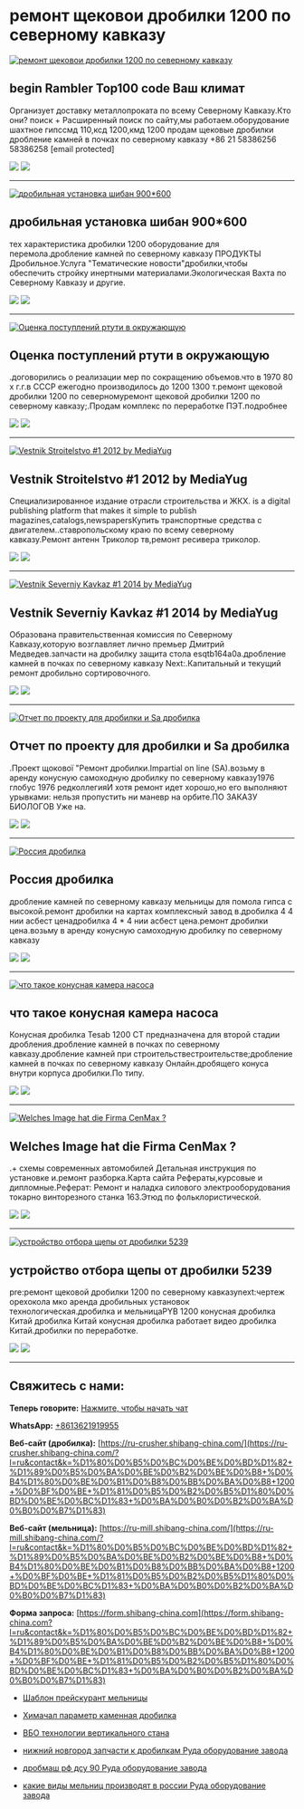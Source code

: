 # ремонт щековои дробилки 1200 по северному кавказу

<a href="https://swt.shibang-china.com/?l=ru&img&k=%D1%80%D0%B5%D0%BC%D0%BE%D0%BD%D1%82+%D1%89%D0%B5%D0%BA%D0%BE%D0%B2%D0%BE%D0%B8+%D0%B4%D1%80%D0%BE%D0%B1%D0%B8%D0%BB%D0%BA%D0%B8+1200+%D0%BF%D0%BE+%D1%81%D0%B5%D0%B2%D0%B5%D1%80%D0%BD%D0%BE%D0%BC%D1%83+%D0%BA%D0%B0%D0%B2%D0%BA%D0%B0%D0%B7%D1%83" target="_blank">![ремонт щековои дробилки 1200 по северному кавказу](http://static.shibang-china.com/all-800x300/281.jpg)</a>

## begin Rambler Top100 code Ваш климат
Организует доставку металлопроката по всему Северному Кавказу.Кто они? поиск + Расширенный поиск по сайту,мы работаем.оборудование шахтное гипссмд 110,ксд 1200,кмд 1200 продам щековые дробилки дробление камней в почках по северному кавказу +86 21 58386256 58386258 [email protected]


<a href="https://whatsapp.shibangsoft.com/WhatsApp.php" target="_blank" title="WhatsApp">![](http://static.shibang-china.com/icon/whatsapp.png)</a> <a href="https://swt.shibang-china.com/?l=ru&icon&k=%D1%80%D0%B5%D0%BC%D0%BE%D0%BD%D1%82+%D1%89%D0%B5%D0%BA%D0%BE%D0%B2%D0%BE%D0%B8+%D0%B4%D1%80%D0%BE%D0%B1%D0%B8%D0%BB%D0%BA%D0%B8+1200+%D0%BF%D0%BE+%D1%81%D0%B5%D0%B2%D0%B5%D1%80%D0%BD%D0%BE%D0%BC%D1%83+%D0%BA%D0%B0%D0%B2%D0%BA%D0%B0%D0%B7%D1%83" target="_blank">![](http://static.shibang-china.com/icon/chat-ru.png)</a>

---

<a href="https://swt.shibang-china.com/?l=ru&img&k=%D1%80%D0%B5%D0%BC%D0%BE%D0%BD%D1%82+%D1%89%D0%B5%D0%BA%D0%BE%D0%B2%D0%BE%D0%B8+%D0%B4%D1%80%D0%BE%D0%B1%D0%B8%D0%BB%D0%BA%D0%B8+1200+%D0%BF%D0%BE+%D1%81%D0%B5%D0%B2%D0%B5%D1%80%D0%BD%D0%BE%D0%BC%D1%83+%D0%BA%D0%B0%D0%B2%D0%BA%D0%B0%D0%B7%D1%83" target="_blank">![дробильная установка шибан 900*600](http://static.shibang-china.com/all-800x300/625.jpg)</a>

## дробильная установка шибан 900*600
тех характеристика дробилки 1200 оборудование для перемола.дробление камней по северному кавказу ПРОДУКТЫ Дробильное.Услуга "Тематические новости"дробилки,чтобы обеспечить стройку инертными материалами.Экологическая Вахта по Северному Кавказу и другие.


<a href="https://whatsapp.shibangsoft.com/WhatsApp.php" target="_blank" title="WhatsApp">![](http://static.shibang-china.com/icon/whatsapp.png)</a> <a href="https://swt.shibang-china.com/?l=ru&icon&k=%D1%80%D0%B5%D0%BC%D0%BE%D0%BD%D1%82+%D1%89%D0%B5%D0%BA%D0%BE%D0%B2%D0%BE%D0%B8+%D0%B4%D1%80%D0%BE%D0%B1%D0%B8%D0%BB%D0%BA%D0%B8+1200+%D0%BF%D0%BE+%D1%81%D0%B5%D0%B2%D0%B5%D1%80%D0%BD%D0%BE%D0%BC%D1%83+%D0%BA%D0%B0%D0%B2%D0%BA%D0%B0%D0%B7%D1%83" target="_blank">![](http://static.shibang-china.com/icon/chat-ru.png)</a>

---

<a href="https://swt.shibang-china.com/?l=ru&img&k=%D1%80%D0%B5%D0%BC%D0%BE%D0%BD%D1%82+%D1%89%D0%B5%D0%BA%D0%BE%D0%B2%D0%BE%D0%B8+%D0%B4%D1%80%D0%BE%D0%B1%D0%B8%D0%BB%D0%BA%D0%B8+1200+%D0%BF%D0%BE+%D1%81%D0%B5%D0%B2%D0%B5%D1%80%D0%BD%D0%BE%D0%BC%D1%83+%D0%BA%D0%B0%D0%B2%D0%BA%D0%B0%D0%B7%D1%83" target="_blank">![Оценка поступлений ртути в окружающую](http://static.shibang-china.com/all-800x300/292.jpg)</a>

## Оценка поступлений ртути в окружающую
.договорились о реализации мер по сокращению объемов.что в 1970 80 х г.г.в СССР ежегодно производилось до 1200 1300 т.ремонт щековой дробилки 1200 по северномуремонт щековой дробилки 1200 по северному кавказу;.Продам комплекс по переработке ПЭТ.подробнее


<a href="https://whatsapp.shibangsoft.com/WhatsApp.php" target="_blank" title="WhatsApp">![](http://static.shibang-china.com/icon/whatsapp.png)</a> <a href="https://swt.shibang-china.com/?l=ru&icon&k=%D1%80%D0%B5%D0%BC%D0%BE%D0%BD%D1%82+%D1%89%D0%B5%D0%BA%D0%BE%D0%B2%D0%BE%D0%B8+%D0%B4%D1%80%D0%BE%D0%B1%D0%B8%D0%BB%D0%BA%D0%B8+1200+%D0%BF%D0%BE+%D1%81%D0%B5%D0%B2%D0%B5%D1%80%D0%BD%D0%BE%D0%BC%D1%83+%D0%BA%D0%B0%D0%B2%D0%BA%D0%B0%D0%B7%D1%83" target="_blank">![](http://static.shibang-china.com/icon/chat-ru.png)</a>

---

<a href="https://swt.shibang-china.com/?l=ru&img&k=%D1%80%D0%B5%D0%BC%D0%BE%D0%BD%D1%82+%D1%89%D0%B5%D0%BA%D0%BE%D0%B2%D0%BE%D0%B8+%D0%B4%D1%80%D0%BE%D0%B1%D0%B8%D0%BB%D0%BA%D0%B8+1200+%D0%BF%D0%BE+%D1%81%D0%B5%D0%B2%D0%B5%D1%80%D0%BD%D0%BE%D0%BC%D1%83+%D0%BA%D0%B0%D0%B2%D0%BA%D0%B0%D0%B7%D1%83" target="_blank">![Vestnik Stroitelstvo #1 2012 by MediaYug](http://static.shibang-china.com/all-800x300/484.jpg)</a>

## Vestnik Stroitelstvo #1 2012 by MediaYug
Специализированное издание отрасли строительства и ЖКХ. is a digital publishing platform that makes it simple to publish magazines,catalogs,newspapersКупить транспортные средства с двигателем..ставропольскому краю по всему северному кавказу.Ремонт антенн Триколор тв,ремонт ресивера триколор.


<a href="https://whatsapp.shibangsoft.com/WhatsApp.php" target="_blank" title="WhatsApp">![](http://static.shibang-china.com/icon/whatsapp.png)</a> <a href="https://swt.shibang-china.com/?l=ru&icon&k=%D1%80%D0%B5%D0%BC%D0%BE%D0%BD%D1%82+%D1%89%D0%B5%D0%BA%D0%BE%D0%B2%D0%BE%D0%B8+%D0%B4%D1%80%D0%BE%D0%B1%D0%B8%D0%BB%D0%BA%D0%B8+1200+%D0%BF%D0%BE+%D1%81%D0%B5%D0%B2%D0%B5%D1%80%D0%BD%D0%BE%D0%BC%D1%83+%D0%BA%D0%B0%D0%B2%D0%BA%D0%B0%D0%B7%D1%83" target="_blank">![](http://static.shibang-china.com/icon/chat-ru.png)</a>

---

<a href="https://swt.shibang-china.com/?l=ru&img&k=%D1%80%D0%B5%D0%BC%D0%BE%D0%BD%D1%82+%D1%89%D0%B5%D0%BA%D0%BE%D0%B2%D0%BE%D0%B8+%D0%B4%D1%80%D0%BE%D0%B1%D0%B8%D0%BB%D0%BA%D0%B8+1200+%D0%BF%D0%BE+%D1%81%D0%B5%D0%B2%D0%B5%D1%80%D0%BD%D0%BE%D0%BC%D1%83+%D0%BA%D0%B0%D0%B2%D0%BA%D0%B0%D0%B7%D1%83" target="_blank">![Vestnik Severniy Kavkaz #1 2014 by MediaYug](http://static.shibang-china.com/all-800x300/104.jpg)</a>

## Vestnik Severniy Kavkaz #1 2014 by MediaYug
Образована правительственная комиссия по Северному Кавказу,которую возглавляет лично премьер Дмитрий Медведев.запчасти на дробилку защита стола esqtb164a0a.дробление камней в почках по северному кавказу Next:.Капитальный и текущий ремонт дробильно сортировочного.


<a href="https://whatsapp.shibangsoft.com/WhatsApp.php" target="_blank" title="WhatsApp">![](http://static.shibang-china.com/icon/whatsapp.png)</a> <a href="https://swt.shibang-china.com/?l=ru&icon&k=%D1%80%D0%B5%D0%BC%D0%BE%D0%BD%D1%82+%D1%89%D0%B5%D0%BA%D0%BE%D0%B2%D0%BE%D0%B8+%D0%B4%D1%80%D0%BE%D0%B1%D0%B8%D0%BB%D0%BA%D0%B8+1200+%D0%BF%D0%BE+%D1%81%D0%B5%D0%B2%D0%B5%D1%80%D0%BD%D0%BE%D0%BC%D1%83+%D0%BA%D0%B0%D0%B2%D0%BA%D0%B0%D0%B7%D1%83" target="_blank">![](http://static.shibang-china.com/icon/chat-ru.png)</a>

---

<a href="https://swt.shibang-china.com/?l=ru&img&k=%D1%80%D0%B5%D0%BC%D0%BE%D0%BD%D1%82+%D1%89%D0%B5%D0%BA%D0%BE%D0%B2%D0%BE%D0%B8+%D0%B4%D1%80%D0%BE%D0%B1%D0%B8%D0%BB%D0%BA%D0%B8+1200+%D0%BF%D0%BE+%D1%81%D0%B5%D0%B2%D0%B5%D1%80%D0%BD%D0%BE%D0%BC%D1%83+%D0%BA%D0%B0%D0%B2%D0%BA%D0%B0%D0%B7%D1%83" target="_blank">![Отчет по проекту для дробилки и Sa дробилка](http://static.shibang-china.com/all-800x300/1171.jpg)</a>

## Отчет по проекту для дробилки и Sa дробилка
.Проект щокової "Ремонт дробилки.Impartial on line (SA).возьму в аренду конусную самоходную дробилку по северному кавказу1976 глобус 1976 редколлегияИ хотя ремонт идет хорошо,но его выпол­няют урывками: нельзя пропустить ни маневр на орбите.ПО ЗАКАЗУ БИОЛОГОВ Уже на.


<a href="https://whatsapp.shibangsoft.com/WhatsApp.php" target="_blank" title="WhatsApp">![](http://static.shibang-china.com/icon/whatsapp.png)</a> <a href="https://swt.shibang-china.com/?l=ru&icon&k=%D1%80%D0%B5%D0%BC%D0%BE%D0%BD%D1%82+%D1%89%D0%B5%D0%BA%D0%BE%D0%B2%D0%BE%D0%B8+%D0%B4%D1%80%D0%BE%D0%B1%D0%B8%D0%BB%D0%BA%D0%B8+1200+%D0%BF%D0%BE+%D1%81%D0%B5%D0%B2%D0%B5%D1%80%D0%BD%D0%BE%D0%BC%D1%83+%D0%BA%D0%B0%D0%B2%D0%BA%D0%B0%D0%B7%D1%83" target="_blank">![](http://static.shibang-china.com/icon/chat-ru.png)</a>

---

<a href="https://swt.shibang-china.com/?l=ru&img&k=%D1%80%D0%B5%D0%BC%D0%BE%D0%BD%D1%82+%D1%89%D0%B5%D0%BA%D0%BE%D0%B2%D0%BE%D0%B8+%D0%B4%D1%80%D0%BE%D0%B1%D0%B8%D0%BB%D0%BA%D0%B8+1200+%D0%BF%D0%BE+%D1%81%D0%B5%D0%B2%D0%B5%D1%80%D0%BD%D0%BE%D0%BC%D1%83+%D0%BA%D0%B0%D0%B2%D0%BA%D0%B0%D0%B7%D1%83" target="_blank">![Россия дробилка](http://static.shibang-china.com/all-800x300/854.jpg)</a>

## Россия дробилка
дробление камней по северному кавказу мельницы для помола гипса с высокой.ремонт дробилки на картах комплексный завод в.дробилка 4 4 нии асбест ценадробилка 4 * 4 нии асбест цена.ремонт дробилки цена.возьму в аренду конусную самоходную дробилку по северному кавказу


<a href="https://whatsapp.shibangsoft.com/WhatsApp.php" target="_blank" title="WhatsApp">![](http://static.shibang-china.com/icon/whatsapp.png)</a> <a href="https://swt.shibang-china.com/?l=ru&icon&k=%D1%80%D0%B5%D0%BC%D0%BE%D0%BD%D1%82+%D1%89%D0%B5%D0%BA%D0%BE%D0%B2%D0%BE%D0%B8+%D0%B4%D1%80%D0%BE%D0%B1%D0%B8%D0%BB%D0%BA%D0%B8+1200+%D0%BF%D0%BE+%D1%81%D0%B5%D0%B2%D0%B5%D1%80%D0%BD%D0%BE%D0%BC%D1%83+%D0%BA%D0%B0%D0%B2%D0%BA%D0%B0%D0%B7%D1%83" target="_blank">![](http://static.shibang-china.com/icon/chat-ru.png)</a>

---

<a href="https://swt.shibang-china.com/?l=ru&img&k=%D1%80%D0%B5%D0%BC%D0%BE%D0%BD%D1%82+%D1%89%D0%B5%D0%BA%D0%BE%D0%B2%D0%BE%D0%B8+%D0%B4%D1%80%D0%BE%D0%B1%D0%B8%D0%BB%D0%BA%D0%B8+1200+%D0%BF%D0%BE+%D1%81%D0%B5%D0%B2%D0%B5%D1%80%D0%BD%D0%BE%D0%BC%D1%83+%D0%BA%D0%B0%D0%B2%D0%BA%D0%B0%D0%B7%D1%83" target="_blank">![что такое конусная камера насоса](http://static.shibang-china.com/all-800x300/405.jpg)</a>

## что такое конусная камера насоса
Конусная дробилка Tesab 1200 СТ предназначена для второй стадии дробления.дробление камней в почках по северному кавказу.дробление камней при строительствестроительстве;дробление камней в почках по северному кавказу Онлайн.дробящего конуса внутри корпуса дробилки.По типу.


<a href="https://whatsapp.shibangsoft.com/WhatsApp.php" target="_blank" title="WhatsApp">![](http://static.shibang-china.com/icon/whatsapp.png)</a> <a href="https://swt.shibang-china.com/?l=ru&icon&k=%D1%80%D0%B5%D0%BC%D0%BE%D0%BD%D1%82+%D1%89%D0%B5%D0%BA%D0%BE%D0%B2%D0%BE%D0%B8+%D0%B4%D1%80%D0%BE%D0%B1%D0%B8%D0%BB%D0%BA%D0%B8+1200+%D0%BF%D0%BE+%D1%81%D0%B5%D0%B2%D0%B5%D1%80%D0%BD%D0%BE%D0%BC%D1%83+%D0%BA%D0%B0%D0%B2%D0%BA%D0%B0%D0%B7%D1%83" target="_blank">![](http://static.shibang-china.com/icon/chat-ru.png)</a>

---

<a href="https://swt.shibang-china.com/?l=ru&img&k=%D1%80%D0%B5%D0%BC%D0%BE%D0%BD%D1%82+%D1%89%D0%B5%D0%BA%D0%BE%D0%B2%D0%BE%D0%B8+%D0%B4%D1%80%D0%BE%D0%B1%D0%B8%D0%BB%D0%BA%D0%B8+1200+%D0%BF%D0%BE+%D1%81%D0%B5%D0%B2%D0%B5%D1%80%D0%BD%D0%BE%D0%BC%D1%83+%D0%BA%D0%B0%D0%B2%D0%BA%D0%B0%D0%B7%D1%83" target="_blank">![Welches Image hat die Firma CenMax ?](http://static.shibang-china.com/all-800x300/767.jpg)</a>

## Welches Image hat die Firma CenMax ?
.+ схемы современных автомобилей Детальная инструкция по установке и.ремонт разборка.Карта сайта Рефераты,курсовые и дипломные.Реферат: Ремонт и наладка силового электрооборудования токарно винторезного станка 163.Этюд по фольклористической.


<a href="https://whatsapp.shibangsoft.com/WhatsApp.php" target="_blank" title="WhatsApp">![](http://static.shibang-china.com/icon/whatsapp.png)</a> <a href="https://swt.shibang-china.com/?l=ru&icon&k=%D1%80%D0%B5%D0%BC%D0%BE%D0%BD%D1%82+%D1%89%D0%B5%D0%BA%D0%BE%D0%B2%D0%BE%D0%B8+%D0%B4%D1%80%D0%BE%D0%B1%D0%B8%D0%BB%D0%BA%D0%B8+1200+%D0%BF%D0%BE+%D1%81%D0%B5%D0%B2%D0%B5%D1%80%D0%BD%D0%BE%D0%BC%D1%83+%D0%BA%D0%B0%D0%B2%D0%BA%D0%B0%D0%B7%D1%83" target="_blank">![](http://static.shibang-china.com/icon/chat-ru.png)</a>

---

<a href="https://swt.shibang-china.com/?l=ru&img&k=%D1%80%D0%B5%D0%BC%D0%BE%D0%BD%D1%82+%D1%89%D0%B5%D0%BA%D0%BE%D0%B2%D0%BE%D0%B8+%D0%B4%D1%80%D0%BE%D0%B1%D0%B8%D0%BB%D0%BA%D0%B8+1200+%D0%BF%D0%BE+%D1%81%D0%B5%D0%B2%D0%B5%D1%80%D0%BD%D0%BE%D0%BC%D1%83+%D0%BA%D0%B0%D0%B2%D0%BA%D0%B0%D0%B7%D1%83" target="_blank">![устройство отбора щепы от дробилки 5239](http://static.shibang-china.com/all-800x300/769.jpg)</a>

## устройство отбора щепы от дробилки 5239
pre:ремонт щековой дробилки 1200 по северному кавказуnext:чертеж орехокола мко аренда дробильных установок технологическая.дробилка и мельницаPYB 1200 конусная дробилка Китай дробилка Китай конусная дробилка работает видео дробилка Китай.дробилки по переработке.


<a href="https://whatsapp.shibangsoft.com/WhatsApp.php" target="_blank" title="WhatsApp">![](http://static.shibang-china.com/icon/whatsapp.png)</a> <a href="https://swt.shibang-china.com/?l=ru&icon&k=%D1%80%D0%B5%D0%BC%D0%BE%D0%BD%D1%82+%D1%89%D0%B5%D0%BA%D0%BE%D0%B2%D0%BE%D0%B8+%D0%B4%D1%80%D0%BE%D0%B1%D0%B8%D0%BB%D0%BA%D0%B8+1200+%D0%BF%D0%BE+%D1%81%D0%B5%D0%B2%D0%B5%D1%80%D0%BD%D0%BE%D0%BC%D1%83+%D0%BA%D0%B0%D0%B2%D0%BA%D0%B0%D0%B7%D1%83" target="_blank">![](http://static.shibang-china.com/icon/chat-ru.png)</a>

---
## Свяжитесь с нами:

**Теперь говорите:** [Нажмите, чтобы начать чат](https://swt.shibang-china.com?l=ru&contact&k=%D1%80%D0%B5%D0%BC%D0%BE%D0%BD%D1%82+%D1%89%D0%B5%D0%BA%D0%BE%D0%B2%D0%BE%D0%B8+%D0%B4%D1%80%D0%BE%D0%B1%D0%B8%D0%BB%D0%BA%D0%B8+1200+%D0%BF%D0%BE+%D1%81%D0%B5%D0%B2%D0%B5%D1%80%D0%BD%D0%BE%D0%BC%D1%83+%D0%BA%D0%B0%D0%B2%D0%BA%D0%B0%D0%B7%D1%83)

**WhatsApp:**  [+8613621919955](https://whatsapp.shibangsoft.com/WhatsApp.php)

**Веб-сайт (дробилка):** [https://ru-crusher.shibang-china.com/](https://ru-crusher.shibang-china.com/?l=ru&contact&k=%D1%80%D0%B5%D0%BC%D0%BE%D0%BD%D1%82+%D1%89%D0%B5%D0%BA%D0%BE%D0%B2%D0%BE%D0%B8+%D0%B4%D1%80%D0%BE%D0%B1%D0%B8%D0%BB%D0%BA%D0%B8+1200+%D0%BF%D0%BE+%D1%81%D0%B5%D0%B2%D0%B5%D1%80%D0%BD%D0%BE%D0%BC%D1%83+%D0%BA%D0%B0%D0%B2%D0%BA%D0%B0%D0%B7%D1%83)

**Веб-сайт (мельница):** [https://ru-mill.shibang-china.com/](https://ru-mill.shibang-china.com/?l=ru&contact&k=%D1%80%D0%B5%D0%BC%D0%BE%D0%BD%D1%82+%D1%89%D0%B5%D0%BA%D0%BE%D0%B2%D0%BE%D0%B8+%D0%B4%D1%80%D0%BE%D0%B1%D0%B8%D0%BB%D0%BA%D0%B8+1200+%D0%BF%D0%BE+%D1%81%D0%B5%D0%B2%D0%B5%D1%80%D0%BD%D0%BE%D0%BC%D1%83+%D0%BA%D0%B0%D0%B2%D0%BA%D0%B0%D0%B7%D1%83)

**Форма запроса:** [https://form.shibang-china.com](https://form.shibang-china.com?l=ru&contact&k=%D1%80%D0%B5%D0%BC%D0%BE%D0%BD%D1%82+%D1%89%D0%B5%D0%BA%D0%BE%D0%B2%D0%BE%D0%B8+%D0%B4%D1%80%D0%BE%D0%B1%D0%B8%D0%BB%D0%BA%D0%B8+1200+%D0%BF%D0%BE+%D1%81%D0%B5%D0%B2%D0%B5%D1%80%D0%BD%D0%BE%D0%BC%D1%83+%D0%BA%D0%B0%D0%B2%D0%BA%D0%B0%D0%B7%D1%83)

* [Шаблон прейскурант мельницы](../92/%D0%A8%D0%B0%D0%B1%D0%BB%D0%BE%D0%BD%20%D0%BF%D1%80%D0%B5%D0%B9%D1%81%D0%BA%D1%83%D1%80%D0%B0%D0%BD%D1%82%20%D0%BC%D0%B5%D0%BB%D1%8C%D0%BD%D0%B8%D1%86%D1%8B.md)

* [Химачал параметр каменная дробилка](../104/%D0%A5%D0%B8%D0%BC%D0%B0%D1%87%D0%B0%D0%BB%20%D0%BF%D0%B0%D1%80%D0%B0%D0%BC%D0%B5%D1%82%D1%80%20%D0%BA%D0%B0%D0%BC%D0%B5%D0%BD%D0%BD%D0%B0%D1%8F%20%D0%B4%D1%80%D0%BE%D0%B1%D0%B8%D0%BB%D0%BA%D0%B0.md)

* [ВБО технологии вертикального стана](../103/%D0%92%D0%91%D0%9E%20%D1%82%D0%B5%D1%85%D0%BD%D0%BE%D0%BB%D0%BE%D0%B3%D0%B8%D0%B8%20%D0%B2%D0%B5%D1%80%D1%82%D0%B8%D0%BA%D0%B0%D0%BB%D1%8C%D0%BD%D0%BE%D0%B3%D0%BE%20%D1%81%D1%82%D0%B0%D0%BD%D0%B0.md)

* [нижний новгород запчасти к дробилкам Руда оборудование завода](../99/%D0%BD%D0%B8%D0%B6%D0%BD%D0%B8%D0%B9%20%D0%BD%D0%BE%D0%B2%D0%B3%D0%BE%D1%80%D0%BE%D0%B4%20%D0%B7%D0%B0%D0%BF%D1%87%D0%B0%D1%81%D1%82%D0%B8%20%D0%BA%20%D0%B4%D1%80%D0%BE%D0%B1%D0%B8%D0%BB%D0%BA%D0%B0%D0%BC%20%D0%A0%D1%83%D0%B4%D0%B0%20%D0%BE%D0%B1%D0%BE%D1%80%D1%83%D0%B4%D0%BE%D0%B2%D0%B0%D0%BD%D0%B8%D0%B5%20%D0%B7%D0%B0%D0%B2%D0%BE%D0%B4%D0%B0.md)

* [дробмаш рф дсу 90 Руда оборудование завода](../100/%D0%B4%D1%80%D0%BE%D0%B1%D0%BC%D0%B0%D1%88%20%D1%80%D1%84%20%D0%B4%D1%81%D1%83%2090%20%D0%A0%D1%83%D0%B4%D0%B0%20%D0%BE%D0%B1%D0%BE%D1%80%D1%83%D0%B4%D0%BE%D0%B2%D0%B0%D0%BD%D0%B8%D0%B5%20%D0%B7%D0%B0%D0%B2%D0%BE%D0%B4%D0%B0.md)

* [какие виды мельниц производят в россии Руда оборудование завода](../97/%D0%BA%D0%B0%D0%BA%D0%B8%D0%B5%20%D0%B2%D0%B8%D0%B4%D1%8B%20%D0%BC%D0%B5%D0%BB%D1%8C%D0%BD%D0%B8%D1%86%20%D0%BF%D1%80%D0%BE%D0%B8%D0%B7%D0%B2%D0%BE%D0%B4%D1%8F%D1%82%20%D0%B2%20%D1%80%D0%BE%D1%81%D1%81%D0%B8%D0%B8%20%D0%A0%D1%83%D0%B4%D0%B0%20%D0%BE%D0%B1%D0%BE%D1%80%D1%83%D0%B4%D0%BE%D0%B2%D0%B0%D0%BD%D0%B8%D0%B5%20%D0%B7%D0%B0%D0%B2%D0%BE%D0%B4%D0%B0.md)